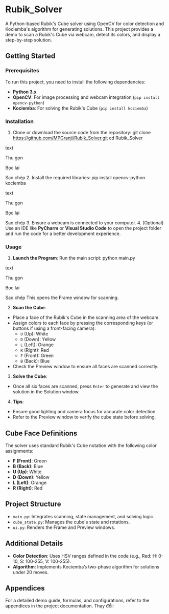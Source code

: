 # Rubik_Solver

A Python-based Rubik's Cube solver using OpenCV for color detection and Kociemba's algorithm for generating solutions. This project provides a demo to scan a Rubik's Cube via webcam, detect its colors, and display a step-by-step solution.

## Getting Started

### Prerequisites

To run this project, you need to install the following dependencies:

- **Python 3.x**
- **OpenCV**: For image processing and webcam integration (`pip install opencv-python`)
- **Kociemba**: For solving the Rubik's Cube (`pip install kociemba`)

### Installation

1. Clone or download the source code from the repository:
   git clone https://github.com/MPGranji/Rubik_Solver.git
   cd Rubik_Solver

text

Thu gọn

Bọc lại

Sao chép 2. Install the required libraries:
pip install opencv-python kociemba

text

Thu gọn

Bọc lại

Sao chép 3. Ensure a webcam is connected to your computer. 4. (Optional) Use an IDE like **PyCharm** or **Visual Studio Code** to open the project folder and run the code for a better development experience.

### Usage

1. **Launch the Program**:
   Run the main script:
   python main.py

text

Thu gọn

Bọc lại

Sao chép
This opens the Frame window for scanning.

2. **Scan the Cube**:

- Place a face of the Rubik's Cube in the scanning area of the webcam.
- Assign colors to each face by pressing the corresponding keys (or buttons if using a front-facing camera):
  - `U` (Up): White
  - `D` (Down): Yellow
  - `L` (Left): Orange
  - `R` (Right): Red
  - `F` (Front): Green
  - `B` (Back): Blue
- Check the Preview window to ensure all faces are scanned correctly.

3. **Solve the Cube**:

- Once all six faces are scanned, press `Enter` to generate and view the solution in the Solution window.

4. **Tips**:

- Ensure good lighting and camera focus for accurate color detection.
- Refer to the Preview window to verify the cube state before solving.

## Cube Face Definitions

The solver uses standard Rubik's Cube notation with the following color assignments:

- **F (Front)**: Green
- **B (Back)**: Blue
- **U (Up)**: White
- **D (Down)**: Yellow
- **L (Left)**: Orange
- **R (Right)**: Red

## Project Structure

- `main.py`: Integrates scanning, state management, and solving logic.
- `cube_state.py`: Manages the cube's state and rotations.
- `ui.py`: Renders the Frame and Preview windows.

## Additional Details

- **Color Detection**: Uses HSV ranges defined in the code (e.g., Red: H: 0-10, S: 100-255, V: 100-255).
- **Algorithm**: Implements Kociemba’s two-phase algorithm for solutions under 20 moves.

## Appendices

For a detailed demo guide, formulas, and configurations, refer to the appendices in the project documentation.
Thay đổi:
